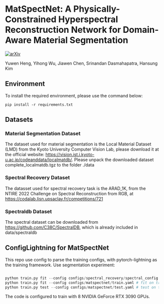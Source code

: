 # MatSpectNet: A Physically-Constrained Hyperspectral Reconstruction Network for Domain-Aware Material Segmentation
[![arXiv](https://img.shields.io/badge/arxiv-paper-179bd3)](https://arxiv.org/abs/2307.11466)

Yuwen Heng, Yihong Wu, Jiawen Chen, Srinandan Dasmahapatra, Hansung Kim

## Environment
To install the required environment, please use the command below:
```
pip install -r requirements.txt
```

## Datasets
### Material Segmentation Dataset
The dataset used for material segmentation is the Local Material Dataset (LMD) from the Kyoto University Computer Vision Lab, please download it at the official website: https://vision.ist.i.kyoto-u.ac.jp/codeanddata/localmatdb/. Please unpack the downloaded dataset complete_localmatdb.tgz to the folder ./data



### Spectral Recovery Dataset
The datasset used for spectral recovery task is the ARAD_1K, from the NTIRE 2022 Challenge on Spectral Reconstruction from RGB, at https://codalab.lisn.upsaclay.fr/competitions/721

### Spectraldb Dataset
The spectral dataset can be downloaded from https://github.com/C38C/SpectralDB, which is already included in data/spectraldb

## ConfigLightning for MatSpectNet
This repo use config to parse the training configs, with pytorch-lightning as the training framework.
Use segmentation experiment:
```python

python train.py fit --config configs/spectral_recovery/spectral_config.yaml # pre-train the spectral recovery network S(x)
python train.py fit --config configs/matspectnet/train.yaml # fit on train split of LMD.
python train.py test --config configs/matspectnet/test.yaml # test on test split of LMD
```
The code is configured to train with 8 NVIDIA GeForce RTX 3090 GPUs.  